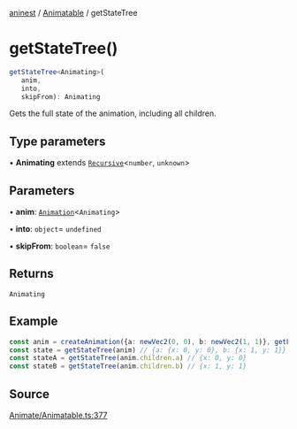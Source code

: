[aninest](../../index.md) / [Animatable](../index.md) / getStateTree

# getStateTree()

```ts
getStateTree<Animating>(
   anim, 
   into, 
   skipFrom): Animating
```

Gets the full state of the animation, including all children.

## Type parameters

• **Animating** extends [`Recursive`](../../RecursiveHelpers/type-aliases/Recursive.md)\<`number`, `unknown`\>

## Parameters

• **anim**: [`Animation`](../../AnimatableTypes/type-aliases/Animation.md)\<`Animating`\>

• **into**: `object`= `undefined`

• **skipFrom**: `boolean`= `false`

## Returns

`Animating`

## Example

```ts
const anim = createAnimation({a: newVec2(0, 0), b: newVec2(1, 1)}, getLinearInterp(1))
const state = getStateTree(anim) // {a: {x: 0, y: 0}, b: {x: 1, y: 1}}
const stateA = getStateTree(anim.children.a) // {x: 0, y: 0}
const stateB = getStateTree(anim.children.b) // {x: 1, y: 1}
```

## Source

[Animate/Animatable.ts:377](https://github.com/zphrs/aninest/blob/f1bf3a3/src/Animate/Animatable.ts#L377)
